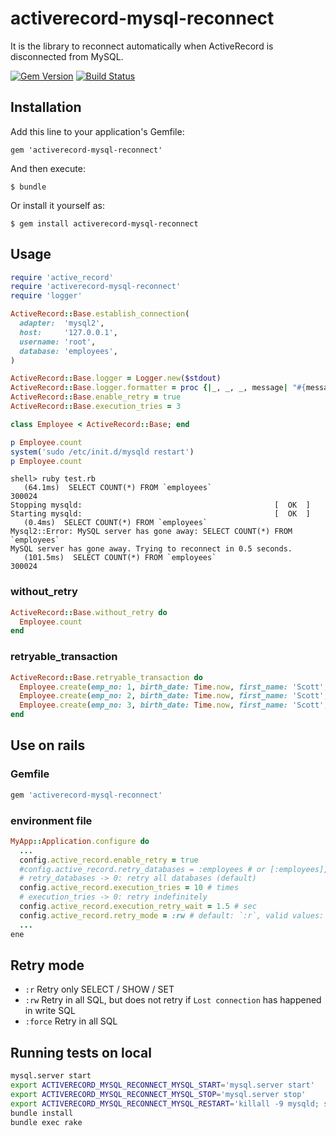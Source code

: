 # activerecord-mysql-reconnect

It is the library to reconnect automatically when ActiveRecord is disconnected from MySQL.

[![Gem Version](https://badge.fury.io/rb/activerecord-mysql-reconnect.png)](http://badge.fury.io/rb/activerecord-mysql-reconnect)
[![Build Status](https://drone.io/bitbucket.org/winebarrel/activerecord-mysql-reconnect/status.png)](https://drone.io/bitbucket.org/winebarrel/activerecord-mysql-reconnect/latest)

## Installation

Add this line to your application's Gemfile:

    gem 'activerecord-mysql-reconnect'

And then execute:

    $ bundle

Or install it yourself as:

    $ gem install activerecord-mysql-reconnect

## Usage

```ruby
require 'active_record'
require 'activerecord-mysql-reconnect'
require 'logger'

ActiveRecord::Base.establish_connection(
  adapter:  'mysql2',
  host:     '127.0.0.1',
  username: 'root',
  database: 'employees',
)

ActiveRecord::Base.logger = Logger.new($stdout)
ActiveRecord::Base.logger.formatter = proc {|_, _, _, message| "#{message}\n" }
ActiveRecord::Base.enable_retry = true
ActiveRecord::Base.execution_tries = 3

class Employee < ActiveRecord::Base; end

p Employee.count
system('sudo /etc/init.d/mysqld restart')
p Employee.count
```

```
shell> ruby test.rb
   (64.1ms)  SELECT COUNT(*) FROM `employees`
300024
Stopping mysqld:                                           [  OK  ]
Starting mysqld:                                           [  OK  ]
   (0.4ms)  SELECT COUNT(*) FROM `employees`
Mysql2::Error: MySQL server has gone away: SELECT COUNT(*) FROM `employees`
MySQL server has gone away. Trying to reconnect in 0.5 seconds.
   (101.5ms)  SELECT COUNT(*) FROM `employees`
300024
```

### without_retry

```ruby
ActiveRecord::Base.without_retry do
  Employee.count
end
```

### retryable_transaction

```ruby
ActiveRecord::Base.retryable_transaction do
  Employee.create(emp_no: 1, birth_date: Time.now, first_name: 'Scott', last_name: 'Tiger', hire_date: Time.now)
  Employee.create(emp_no: 2, birth_date: Time.now, first_name: 'Scott', last_name: 'Tiger', hire_date: Time.now)
  Employee.create(emp_no: 3, birth_date: Time.now, first_name: 'Scott', last_name: 'Tiger', hire_date: Time.now)
end
```

## Use on rails

### Gemfile

```ruby
gem 'activerecord-mysql-reconnect'
```

### environment file

```ruby
MyApp::Application.configure do
  ...
  config.active_record.enable_retry = true
  #config.active_record.retry_databases = :employees # or [:employees], ['employees']
  # retry_databases -> 0: retry all databases (default)
  config.active_record.execution_tries = 10 # times
  # execution_tries -> 0: retry indefinitely
  config.active_record.execution_retry_wait = 1.5 # sec
  config.active_record.retry_mode = :rw # default: `:r`, valid values: `:r`, `:rw`, `:force`
  ...
ene
```

## Retry mode

* `:r`      Retry only SELECT / SHOW / SET
* `:rw`     Retry in all SQL, but does not retry if `Lost connection` has happened in write SQL
* `:force`  Retry in all SQL

## Running tests on local

```sh
mysql.server start
export ACTIVERECORD_MYSQL_RECONNECT_MYSQL_START='mysql.server start'
export ACTIVERECORD_MYSQL_RECONNECT_MYSQL_STOP='mysql.server stop'
export ACTIVERECORD_MYSQL_RECONNECT_MYSQL_RESTART='killall -9 mysqld; sleep 3; mysql.server restart; true'
bundle install
bundle exec rake
```
